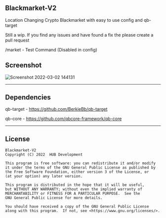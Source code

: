 ## Blackmarket-V2
Location Changing Crypto Blackmarket with easy to use config and qb-target

Still a wip. If you find any issues and have found a fix the please create a pull request

/market - Test Command (Disabled in config)

## Screenshot

![Screenshot 2022-03-02 144131](https://user-images.githubusercontent.com/82594996/156391897-07c1dced-46bd-490c-9ea5-abab8f83fd19.jpg)

---

## Dependencies 

qb-target - https://github.com/BerkieBb/qb-target

qb-core - https://github.com/qbcore-framework/qb-core

---

## License 
```
Blackmarket-V2
Copyright (C) 2022  HUB Development

This program is free software: you can redistribute it and/or modify
it under the terms of the GNU General Public License as published by
the Free Software Foundation, either version 3 of the License, or
(at your option) any later version.

This program is distributed in the hope that it will be useful,
but WITHOUT ANY WARRANTY; without even the implied warranty of
MERCHANTABILITY or FITNESS FOR A PARTICULAR PURPOSE.  See the
GNU General Public License for more details.

You should have received a copy of the GNU General Public License
along with this program.  If not, see <https://www.gnu.org/licenses/>.
```
